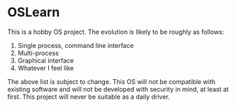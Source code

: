 # OSLearn

This is a hobby OS project. The evolution is likely to be roughly as follows:

1. Single process, command line interface
2. Multi-process
3. Graphical interface
4. Whatever I feel like

The above list is subject to change. This OS will not be compatible with existing software and will not be developed with security in mind, at least at first. This project will never be suitable as a daily driver.
